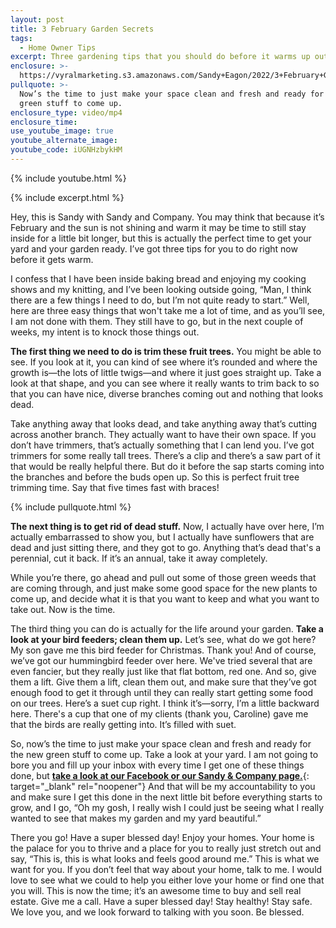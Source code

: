 ```yaml
---
layout: post
title: 3 February Garden Secrets
tags:
  - Home Owner Tips
excerpt: Three gardening tips that you should do before it warms up outside.
enclosure: >-
  https://vyralmarketing.s3.amazonaws.com/Sandy+Eagon/2022/3+February+Garden+Tips.mp4
pullquote: >-
  Now’s the time to just make your space clean and fresh and ready for the new
  green stuff to come up.
enclosure_type: video/mp4
enclosure_time:
use_youtube_image: true
youtube_alternate_image:
youtube_code: iUGNHzbykHM
---
```

{% include youtube.html %}

{% include excerpt.html %}

Hey, this is Sandy with Sandy and Company. You may think that because it’s February and the sun is not shining and warm it may be time to still stay inside for a little bit longer, but this is actually the perfect time to get your yard and your garden ready. I’ve got three tips for you to do right now before it gets warm.

I confess that I have been inside baking bread and enjoying my cooking shows and my knitting, and I’ve been looking outside going, “Man, I think there are a few things I need to do, but I’m not quite ready to start.” Well, here are three easy things that won't take me a lot of time, and as you’ll see, I am not done with them. They still have to go, but in the next couple of weeks, my intent is to knock those things out.

**The first thing we need to do is trim these fruit trees.** You might be able to see. If you look at it, you can kind of see where it’s rounded and where the growth is—the lots of little twigs—and where it just goes straight up. Take a look at that shape, and you can see where it really wants to trim back to so that you can have nice, diverse branches coming out and nothing that looks dead.

Take anything away that looks dead, and take anything away that’s cutting across another branch. They actually want to have their own space. If you don’t have trimmers, that’s actually something that I can lend you. I’ve got trimmers for some really tall trees. There’s a clip and there’s a saw part of it that would be really helpful there. But do it before the sap starts coming into the branches and before the buds open up. So this is perfect fruit tree trimming time. Say that five times fast with braces\!

{% include pullquote.html %}

**The next thing is to get rid of dead stuff.** Now, I actually have over here, I’m actually embarrassed to show you, but I actually have sunflowers that are dead and just sitting there, and they got to go. Anything that’s dead that's a perennial, cut it back. If it’s an annual, take it away completely.

While you’re there, go ahead and pull out some of those green weeds that are coming through, and just make some good space for the new plants to come up, and decide what it is that you want to keep and what you want to take out. Now is the time.

The third thing you can do is actually for the life around your garden. **Take a look at your bird feeders; clean them up.** Let’s see, what do we got here? My son gave me this bird feeder for Christmas. Thank you\! And of course, we’ve got our hummingbird feeder over here. We've tried several that are even fancier, but they really just like that flat bottom, red one. And so, give them a lift. Give them a lift, clean them out, and make sure that they’ve got enough food to get it through until they can really start getting some food on our trees. Here’s a suet cup right. I think it’s—sorry, I’m a little backward here. There's a cup that one of my clients (thank you, Caroline) gave me that the birds are really getting into. It’s filled with suet.

So, now’s the time to just make your space clean and fresh and ready for the new green stuff to come up. Take a look at your yard. I am not going to bore you and fill up your inbox with every time I get one of these things done, but [**take a look at our Facebook or our Sandy & Company page.**](https://www.facebook.com/SandyandCompany/videos/?ref=page_internal){: target="_blank" rel="noopener"} And that will be my accountability to you and make sure I get this done in the next little bit before everything starts to grow, and I go, “Oh my gosh, I really wish I could just be seeing what I really wanted to see that makes my garden and my yard beautiful.”

There you go\! Have a super blessed day\! Enjoy your homes. Your home is the palace for you to thrive and a place for you to really just stretch out and say, “This is, this is what looks and feels good around me.” This is what we want for you. If you don’t feel that way about your home, talk to me. I would love to see what we could to help you either love your home or find one that you will. This is now the time; it’s an awesome time to buy and sell real estate. Give me a call. Have a super blessed day\! Stay healthy\! Stay safe. We love you, and we look forward to talking with you soon. Be blessed.
